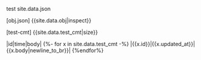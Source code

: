 

test site.data.json

[obj.json]
{{site.data.obj|inspect}}

[test-cmt]
{{site.data.test_cmt|size}}

|id|time|body|
{%- for x in site.data.test_cmt -%}
|{{x.id}}|{{x.updated_at}}|{{x.body|newline_to_br}}|
{%endfor%}
